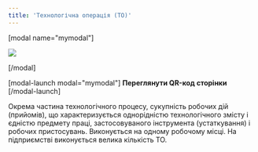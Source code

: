 ```yaml
---
title: 'Технологічна операція (ТО)'
---
```


 
[modal name="mymodal"]

![](https://chart.googleapis.com/chart?chs=220x220&amp;cht=qr&amp;chl=https://books.m-e.pp.ua/tekhnologichna-operaciya-to.html) 

[/modal]


[modal-launch modal="mymodal"] **Переглянути QR-код сторінки** [/modal-launch]

Окрема частина технологічного процесу, сукупність робочих дій (прийомів), що характеризується однорідністю технологічного змісту і єдністю предмету праці, застосовуваного інструмента (устаткування) і робочих пристосувань. Виконується на одному робочому місці.
На підприємстві виконується велика кількість ТО.